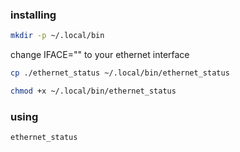 ### installing
```bash
mkdir -p ~/.local/bin
```
change IFACE="" to your ethernet interface
```bash
cp ./ethernet_status ~/.local/bin/ethernet_status
```
```bash
chmod +x ~/.local/bin/ethernet_status
```
### using
```bash
ethernet_status
```
